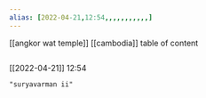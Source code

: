 ```yaml
---
alias: [2022-04-21,12:54,,,,,,,,,,,]
---
```

[[angkor wat temple]] [[cambodia]]
table of content
```toc
```

[[2022-04-21]] 12:54

```query
"suryavarman ii"
```